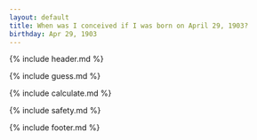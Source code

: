 ```yaml
---
layout: default
title: When was I conceived if I was born on April 29, 1903?
birthday: Apr 29, 1903
---
```


{% include header.md %}

{% include guess.md %}

{% include calculate.md %}

{% include safety.md %}

{% include footer.md %}




